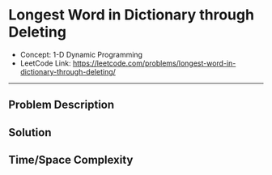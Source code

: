 # Longest Word in Dictionary through Deleting

- Concept: 1-D Dynamic Programming
- LeetCode Link: https://leetcode.com/problems/longest-word-in-dictionary-through-deleting/

---

## Problem Description

## Solution

## Time/Space Complexity

